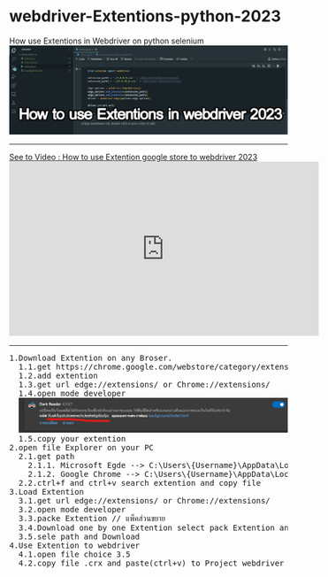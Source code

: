 # webdriver-Extentions-python-2023
How use Extentions in Webdriver on python selenium
<img src="Screenshot 2023-10-28 105728.jpg">
<hr>
<a href="https://youtu.be/RPintA3sL0w">See to Video : How to use Extention google store to webdriver 2023</a>
<iframe width="560" height="315" src="https://www.youtube.com/embed/RPintA3sL0w?si=ifkDX1_5MF7RtLjK&amp;controls=0&amp;start=1" title="YouTube video player" frameborder="0" allow="accelerometer; autoplay; clipboard-write; encrypted-media; gyroscope; picture-in-picture; web-share" allowfullscreen></iframe>
<hr>
<pre>
1.Download Extention on any Broser.
  1.1.get https://chrome.google.com/webstore/category/extensions
  1.2.add extention
  1.3.get url edge://extensions/ or Chrome://extensions/
  1.4.open mode developer
  <img src="Screenshot 2023-10-28 113254.png">
  1.5.copy your extention
2.open file Explorer on your PC
  2.1.get path 
    2.1.1. Microsoft Egde --> C:\Users\{Username}\AppData\Local\Microsoft\Edge\User Data\Default\Extensions
    2.1.2. Google Chrome --> C:\Users\{Username}\AppData\Local\Google\Chrome\User Data\Default\Extensions
  2.2.ctrl+f and ctrl+v search extention and copy file
3.Load Extention 
  3.1.get url edge://extensions/ or Chrome://extensions/
  3.2.open mode developer
  3.3.packe Extention // แพ็คส่วนขยาย
  3.4.Download one by one Extention select pack Extention and path to you copy file
  3.5.sele path and Download
4.Use Extention to webdriver
  4.1.open file choice 3.5
  4.2.copy file .crx and paste(ctrl+v) to Project webdriver
</pre>
